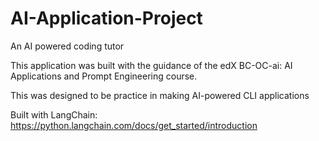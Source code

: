 # AI-Application-Project

An AI powered coding tutor

This application was built with the guidance of the edX BC-OC-ai: AI Applications and Prompt Engineering course.

This was designed to be practice in making AI-powered CLI applications

Built with LangChain: https://python.langchain.com/docs/get_started/introduction
